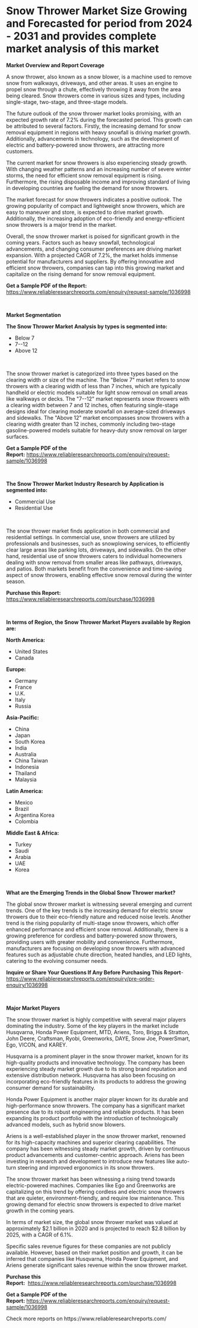 <p><h1>Snow Thrower Market Size Growing and Forecasted for period from 2024 - 2031 and provides complete market analysis of this market</h1></p><p><strong>Market Overview and Report Coverage</strong></p>
<p><p>A snow thrower, also known as a snow blower, is a machine used to remove snow from walkways, driveways, and other areas. It uses an engine to propel snow through a chute, effectively throwing it away from the area being cleared. Snow throwers come in various sizes and types, including single-stage, two-stage, and three-stage models.</p><p>The future outlook of the snow thrower market looks promising, with an expected growth rate of 7.2% during the forecasted period. This growth can be attributed to several factors. Firstly, the increasing demand for snow removal equipment in regions with heavy snowfall is driving market growth. Additionally, advancements in technology, such as the development of electric and battery-powered snow throwers, are attracting more customers.</p><p>The current market for snow throwers is also experiencing steady growth. With changing weather patterns and an increasing number of severe winter storms, the need for efficient snow removal equipment is rising. Furthermore, the rising disposable income and improving standard of living in developing countries are fueling the demand for snow throwers.</p><p>The market forecast for snow throwers indicates a positive outlook. The growing popularity of compact and lightweight snow throwers, which are easy to maneuver and store, is expected to drive market growth. Additionally, the increasing adoption of eco-friendly and energy-efficient snow throwers is a major trend in the market.</p><p>Overall, the snow thrower market is poised for significant growth in the coming years. Factors such as heavy snowfall, technological advancements, and changing consumer preferences are driving market expansion. With a projected CAGR of 7.2%, the market holds immense potential for manufacturers and suppliers. By offering innovative and efficient snow throwers, companies can tap into this growing market and capitalize on the rising demand for snow removal equipment.</p></p>
<p><strong>Get a Sample PDF of the Report:</strong> <a href="https://www.reliableresearchreports.com/enquiry/request-sample/1036998">https://www.reliableresearchreports.com/enquiry/request-sample/1036998</a></p>
<p>&nbsp;</p>
<p><strong>Market Segmentation</strong></p>
<p><strong>The Snow Thrower Market Analysis by types is segmented into:</strong></p>
<p><ul><li>Below 7</li><li>7--12</li><li>Above 12</li></ul></p>
<p>&nbsp;</p>
<p><p>The snow thrower market is categorized into three types based on the clearing width or size of the machine. The "Below 7" market refers to snow throwers with a clearing width of less than 7 inches, which are typically handheld or electric models suitable for light snow removal on small areas like walkways or decks. The "7--12" market represents snow throwers with a clearing width between 7 and 12 inches, often featuring single-stage designs ideal for clearing moderate snowfall on average-sized driveways and sidewalks. The "Above 12" market encompasses snow throwers with a clearing width greater than 12 inches, commonly including two-stage gasoline-powered models suitable for heavy-duty snow removal on larger surfaces.</p></p>
<p><strong>Get a Sample PDF of the Report:</strong>&nbsp;<a href="https://www.reliableresearchreports.com/enquiry/request-sample/1036998">https://www.reliableresearchreports.com/enquiry/request-sample/1036998</a></p>
<p>&nbsp;</p>
<p><strong>The Snow Thrower Market Industry Research by Application is segmented into:</strong></p>
<p><ul><li>Commercial Use</li><li>Residential Use</li></ul></p>
<p>&nbsp;</p>
<p><p>The snow thrower market finds application in both commercial and residential settings. In commercial use, snow throwers are utilized by professionals and businesses, such as snowplowing services, to efficiently clear large areas like parking lots, driveways, and sidewalks. On the other hand, residential use of snow throwers caters to individual homeowners dealing with snow removal from smaller areas like pathways, driveways, and patios. Both markets benefit from the convenience and time-saving aspect of snow throwers, enabling effective snow removal during the winter season.</p></p>
<p><strong>Purchase this Report:</strong>&nbsp; <a href="https://www.reliableresearchreports.com/purchase/1036998">https://www.reliableresearchreports.com/purchase/1036998</a></p>
<p>&nbsp;</p>
<p><strong>In terms of Region, the Snow Thrower Market Players available by Region are:</strong></p>
<p>
    <p> <strong> North America: </strong>
        <ul>
            <li>United States</li>
            <li>Canada</li>
        </ul>
        </p> 
    <p> <strong> Europe: </strong>
        <ul>
            <li>Germany</li>
            <li>France</li>
            <li>U.K.</li>
            <li>Italy</li>
            <li>Russia</li>
        </ul>
        </p> 
    <p> <strong> Asia-Pacific: </strong>
        <ul>
            <li>China</li>
            <li>Japan</li>
            <li>South Korea</li>
            <li>India</li>
            <li>Australia</li>
            <li>China Taiwan</li>
            <li>Indonesia</li>
            <li>Thailand</li>
            <li>Malaysia</li>
        </ul>
        </p> 
    <p> <strong> Latin America: </strong>
        <ul>
            <li>Mexico</li>
            <li>Brazil</li>
            <li>Argentina Korea</li>
            <li>Colombia</li>
        </ul>
        </p> 
    <p> <strong> Middle East & Africa: </strong>
        <ul>
            <li>Turkey</li>
            <li>Saudi</li>
            <li>Arabia</li>
            <li>UAE</li>
            <li>Korea</li>
        </ul>
    </p>
    </p>
<p>&nbsp;</p>
<p><strong>What are the Emerging Trends in the Global Snow Thrower market?</strong></p>
<p><p>The global snow thrower market is witnessing several emerging and current trends. One of the key trends is the increasing demand for electric snow throwers due to their eco-friendly nature and reduced noise levels. Another trend is the rising popularity of multi-stage snow throwers, which offer enhanced performance and efficient snow removal. Additionally, there is a growing preference for cordless and battery-powered snow throwers, providing users with greater mobility and convenience. Furthermore, manufacturers are focusing on developing snow throwers with advanced features such as adjustable chute direction, heated handles, and LED lights, catering to the evolving consumer needs.</p></p>
<p><strong>Inquire or Share Your Questions If Any Before Purchasing This Report</strong>- <a href="https://www.reliableresearchreports.com/enquiry/pre-order-enquiry/1036998">https://www.reliableresearchreports.com/enquiry/pre-order-enquiry/1036998</a></p>
<p>&nbsp;</p>
<p><strong>Major Market Players</strong></p>
<p><p>The snow thrower market is highly competitive with several major players dominating the industry. Some of the key players in the market include Husqvarna, Honda Power Equipment, MTD, Ariens, Toro, Briggs & Stratton, John Deere, Craftsman, Ryobi, Greenworks, DAYE, Snow Joe, PowerSmart, Ego, VICON, and KAREY.</p><p>Husqvarna is a prominent player in the snow thrower market, known for its high-quality products and innovative technology. The company has been experiencing steady market growth due to its strong brand reputation and extensive distribution network. Husqvarna has also been focusing on incorporating eco-friendly features in its products to address the growing consumer demand for sustainability.</p><p>Honda Power Equipment is another major player known for its durable and high-performance snow throwers. The company has a significant market presence due to its robust engineering and reliable products. It has been expanding its product portfolio with the introduction of technologically advanced models, such as hybrid snow blowers.</p><p>Ariens is a well-established player in the snow thrower market, renowned for its high-capacity machines and superior clearing capabilities. The company has been witnessing steady market growth, driven by continuous product advancements and customer-centric approach. Ariens has been investing in research and development to introduce new features like auto-turn steering and improved ergonomics in its snow throwers.</p><p>The snow thrower market has been witnessing a rising trend towards electric-powered machines. Companies like Ego and Greenworks are capitalizing on this trend by offering cordless and electric snow throwers that are quieter, environment-friendly, and require low maintenance. This growing demand for electric snow throwers is expected to drive market growth in the coming years.</p><p>In terms of market size, the global snow thrower market was valued at approximately $2.1 billion in 2020 and is projected to reach $2.8 billion by 2025, with a CAGR of 6.1%.</p><p>Specific sales revenue figures for these companies are not publicly available. However, based on their market position and growth, it can be inferred that companies like Husqvarna, Honda Power Equipment, and Ariens generate significant sales revenue within the snow thrower market.</p></p>
<p><strong>Purchase this Report:</strong>&nbsp;&nbsp;<a href="https://www.reliableresearchreports.com/purchase/1036998">https://www.reliableresearchreports.com/purchase/1036998</a></p>
<p></p>
<p><strong>Get a Sample PDF of the Report:</strong>&nbsp;<a href="https://www.reliableresearchreports.com/enquiry/request-sample/1036998">https://www.reliableresearchreports.com/enquiry/request-sample/1036998</a></p>
<p>Check more reports on https://www.reliableresearchreports.com/</p>